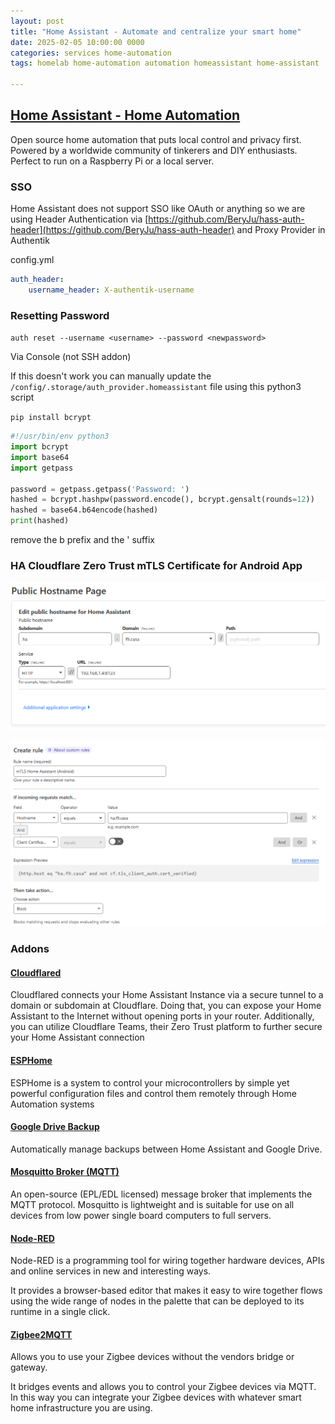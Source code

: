 ```yaml
---
layout: post
title: "Home Assistant - Automate and centralize your smart home"
date: 2025-02-05 10:00:00 0000
categories: services home-automation
tags: homelab home-automation automation homeassistant home-assistant

---
```


## [Home Assistant - Home Automation](https://www.home-assistant.io/)
Open source home automation that puts local control and privacy first. Powered by a worldwide community of tinkerers and DIY enthusiasts. Perfect to run on a Raspberry Pi or a local server. 

### SSO
Home Assistant does not support SSO like OAuth or anything so we are using Header Authentication via [https://github.com/BeryJu/hass-auth-header](https://github.com/BeryJu/hass-auth-header) and Proxy Provider in Authentik

config.yml
```yaml
auth_header:
    username_header: X-authentik-username
```

### Resetting Password
`auth reset --username <username> --password <newpassword>`

Via Console (not SSH addon)

If this doesn't work you can manually update the `/config/.storage/auth_provider.homeassistant` file using this python3 script

`pip install bcrypt`
```python
#!/usr/bin/env python3
import bcrypt
import base64
import getpass

password = getpass.getpass('Password: ')
hashed = bcrypt.hashpw(password.encode(), bcrypt.gensalt(rounds=12))
hashed = base64.b64encode(hashed)
print(hashed)
```

remove the b prefix and the ' suffix

### HA Cloudflare Zero Trust mTLS Certificate for Android App
![ha1.png](/assets/img/old/ha1.png)

![ha2.png](/assets/img/old/ha2.png)

### Addons
#### [Cloudflared](https://github.com/cloudflare/cloudflared)
Cloudflared connects your Home Assistant Instance via a secure tunnel to a domain or subdomain at Cloudflare. Doing that, you can expose your Home Assistant to the Internet without opening ports in your router. Additionally, you can utilize Cloudflare Teams, their Zero Trust platform to further secure your Home Assistant connection

#### [ESPHome](https://esphome.io/)
ESPHome is a system to control your microcontrollers by simple yet powerful configuration files and control them remotely through Home Automation systems

#### [Google Drive Backup](https://github.com/sabeechen/hassio-google-drive-backup)
Automatically manage backups between Home Assistant and Google Drive.

#### [Mosquitto Broker (MQTT)](https://github.com/home-assistant/addons/tree/master/mosquitto)
An open-source (EPL/EDL licensed) message broker that implements the MQTT protocol. Mosquitto is lightweight and is suitable for use on all devices from low power single board computers to full servers.

#### [Node-RED](https://github.com/hassio-addons/addon-node-red)
Node-RED is a programming tool for wiring together hardware devices, APIs and online services in new and interesting ways.

It provides a browser-based editor that makes it easy to wire together flows using the wide range of nodes in the palette that can be deployed to its runtime in a single click.

#### [Zigbee2MQTT](https://github.com/zigbee2mqtt/hassio-zigbee2mqtt/tree/master/zigbee2mqtt)
Allows you to use your Zigbee devices without the vendors bridge or gateway.

It bridges events and allows you to control your Zigbee devices via MQTT. In this way you can integrate your Zigbee devices with whatever smart home infrastructure you are using.